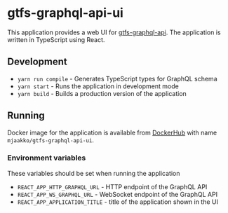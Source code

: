 # gtfs-graphql-api-ui

This application provides a web UI for [gtfs-graphql-api](https://github.com/mjaakko/gtfs-graphql-api). The application is written in TypeScript using React.

## Development 

* `yarn run compile` - Generates TypeScript types for GraphQL schema
* `yarn start` - Runs the application in development mode
* `yarn build` - Builds a production version of the application

## Running

Docker image for the application is available from [DockerHub](https://hub.docker.com/r/mjaakko/gtfs-graphql-api-ui) with name `mjaakko/gtfs-graphql-api-ui`.

### Environment variables

These variables should be set when running the application

* `REACT_APP_HTTP_GRAPHQL_URL` - HTTP endpoint of the GraphQL API
* `REACT_APP_WS_GRAPHQL_URL` - WebSocket endpoint of the GraphQL API
* `REACT_APP_APPLICATION_TITLE` - title of the application shown in the UI
